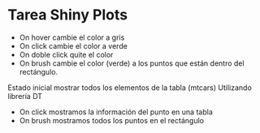 # Tarea Shiny Plots
- On hover cambie el color a gris
- On click cambie el color a verde
- On doble click quite el color
- On brush cambie el color (verde) a los puntos que están dentro del rectángulo.

Estado inicial mostrar todos los elementos de la tabla (mtcars) Utilizando librería DT
- On click mostramos la información del punto en una tabla
- On brush mostramos todos los puntos en el rectángulo
